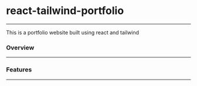 # react-tailwind-portfolio
***
This is a portfolio website built using react and tailwind

### Overview
***


### Features
***


